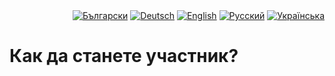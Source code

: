 <div id="locales" align="right">
  <a href="../bg/CONTRIBUTING.md"><img src="https://img.shields.io/badge/BG-blue?style=flat" alt="Български"></a>
  <a href="../de/CONTRIBUTING.md"><img src="https://img.shields.io/badge/DE-grey?style=flat" alt="Deutsch"></a>
  <a href="../en/CONTRIBUTING.md"><img src="https://img.shields.io/badge/EN-grey?style=flat" alt="English"></a>
  <a href="../ru/CONTRIBUTING.md"><img src="https://img.shields.io/badge/RU-grey?style=flat" alt="Русский"></a>
  <a href="../uk/CONTRIBUTING.md"><img src="https://img.shields.io/badge/UK-grey?style=flat" alt="Українська"></a>
</div>


# Как да станете участник?
